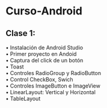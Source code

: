 # Curso-Android

## Clase 1:
•	Instalación de Android Studio <br>
•	Primer proyecto en Andoid <br>
•	Captura del click de un botón <br>
•	Toast <br>
•	Controles RadioGroup y RadioButton <br>
•	Control CheckBox, Swich <br>
•	Controles ImageButton e ImageView <br> 
•	LinearLayout: Vertical y Horizontal <br>
•	TableLayout <br>
